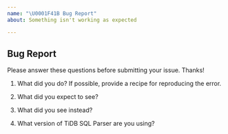 ```yaml
---
name: "\U0001F41B Bug Report"
about: Something isn't working as expected

---
```


## Bug Report

Please answer these questions before submitting your issue. Thanks!

1. What did you do?
If possible, provide a recipe for reproducing the error.


2. What did you expect to see?



3. What did you see instead?



4. What version of TiDB SQL Parser are you using?

